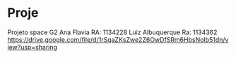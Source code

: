 # Proje
 Projeto space G2
 Ana Flavia RA: 1134228
 Luiz Albuquerque Ra: 1134362
https://drive.google.com/file/d/1rSqaZKsZwe2Z6OwDfSRm6HbsNoIb51dn/view?usp=sharing
